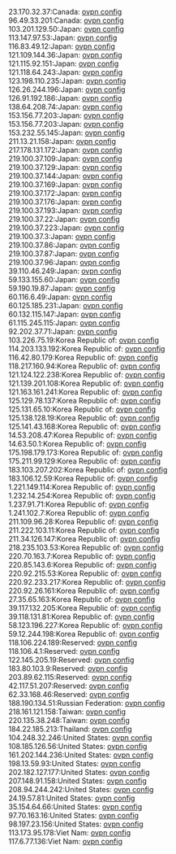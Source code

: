 23.170.32.37:Canada: [ovpn config](vpn/23_170_32_37.ovpn)  
96.49.33.201:Canada: [ovpn config](vpn/96_49_33_201.ovpn)  
103.201.129.50:Japan: [ovpn config](vpn/103_201_129_50.ovpn)  
113.147.97.53:Japan: [ovpn config](vpn/113_147_97_53.ovpn)  
116.83.49.12:Japan: [ovpn config](vpn/116_83_49_12.ovpn)  
121.109.144.36:Japan: [ovpn config](vpn/121_109_144_36.ovpn)  
121.115.92.151:Japan: [ovpn config](vpn/121_115_92_151.ovpn)  
121.118.64.243:Japan: [ovpn config](vpn/121_118_64_243.ovpn)  
123.198.110.235:Japan: [ovpn config](vpn/123_198_110_235.ovpn)  
126.26.244.196:Japan: [ovpn config](vpn/126_26_244_196.ovpn)  
126.91.192.186:Japan: [ovpn config](vpn/126_91_192_186.ovpn)  
138.64.208.74:Japan: [ovpn config](vpn/138_64_208_74.ovpn)  
153.156.77.203:Japan: [ovpn config](vpn/153_156_77_203.ovpn)  
153.156.77.203:Japan: [ovpn config](vpn/153_156_77_203.ovpn)  
153.232.55.145:Japan: [ovpn config](vpn/153_232_55_145.ovpn)  
211.13.21.158:Japan: [ovpn config](vpn/211_13_21_158.ovpn)  
217.178.131.172:Japan: [ovpn config](vpn/217_178_131_172.ovpn)  
219.100.37.109:Japan: [ovpn config](vpn/219_100_37_109.ovpn)  
219.100.37.129:Japan: [ovpn config](vpn/219_100_37_129.ovpn)  
219.100.37.144:Japan: [ovpn config](vpn/219_100_37_144.ovpn)  
219.100.37.169:Japan: [ovpn config](vpn/219_100_37_169.ovpn)  
219.100.37.172:Japan: [ovpn config](vpn/219_100_37_172.ovpn)  
219.100.37.176:Japan: [ovpn config](vpn/219_100_37_176.ovpn)  
219.100.37.193:Japan: [ovpn config](vpn/219_100_37_193.ovpn)  
219.100.37.22:Japan: [ovpn config](vpn/219_100_37_22.ovpn)  
219.100.37.223:Japan: [ovpn config](vpn/219_100_37_223.ovpn)  
219.100.37.3:Japan: [ovpn config](vpn/219_100_37_3.ovpn)  
219.100.37.86:Japan: [ovpn config](vpn/219_100_37_86.ovpn)  
219.100.37.87:Japan: [ovpn config](vpn/219_100_37_87.ovpn)  
219.100.37.96:Japan: [ovpn config](vpn/219_100_37_96.ovpn)  
39.110.46.249:Japan: [ovpn config](vpn/39_110_46_249.ovpn)  
59.133.155.60:Japan: [ovpn config](vpn/59_133_155_60.ovpn)  
59.190.19.87:Japan: [ovpn config](vpn/59_190_19_87.ovpn)  
60.116.6.49:Japan: [ovpn config](vpn/60_116_6_49.ovpn)  
60.125.185.231:Japan: [ovpn config](vpn/60_125_185_231.ovpn)  
60.132.115.147:Japan: [ovpn config](vpn/60_132_115_147.ovpn)  
61.115.245.115:Japan: [ovpn config](vpn/61_115_245_115.ovpn)  
92.202.37.71:Japan: [ovpn config](vpn/92_202_37_71.ovpn)  
103.226.75.19:Korea Republic of: [ovpn config](vpn/103_226_75_19.ovpn)  
114.203.133.192:Korea Republic of: [ovpn config](vpn/114_203_133_192.ovpn)  
116.42.80.179:Korea Republic of: [ovpn config](vpn/116_42_80_179.ovpn)  
118.217.160.94:Korea Republic of: [ovpn config](vpn/118_217_160_94.ovpn)  
121.124.122.238:Korea Republic of: [ovpn config](vpn/121_124_122_238.ovpn)  
121.139.201.108:Korea Republic of: [ovpn config](vpn/121_139_201_108.ovpn)  
121.163.161.241:Korea Republic of: [ovpn config](vpn/121_163_161_241.ovpn)  
125.129.78.137:Korea Republic of: [ovpn config](vpn/125_129_78_137.ovpn)  
125.131.65.10:Korea Republic of: [ovpn config](vpn/125_131_65_10.ovpn)  
125.138.128.19:Korea Republic of: [ovpn config](vpn/125_138_128_19.ovpn)  
125.141.43.168:Korea Republic of: [ovpn config](vpn/125_141_43_168.ovpn)  
14.53.208.47:Korea Republic of: [ovpn config](vpn/14_53_208_47.ovpn)  
14.63.50.1:Korea Republic of: [ovpn config](vpn/14_63_50_1.ovpn)  
175.198.179.173:Korea Republic of: [ovpn config](vpn/175_198_179_173.ovpn)  
175.211.99.129:Korea Republic of: [ovpn config](vpn/175_211_99_129.ovpn)  
183.103.207.202:Korea Republic of: [ovpn config](vpn/183_103_207_202.ovpn)  
183.106.12.59:Korea Republic of: [ovpn config](vpn/183_106_12_59.ovpn)  
1.221.149.114:Korea Republic of: [ovpn config](vpn/1_221_149_114.ovpn)  
1.232.14.254:Korea Republic of: [ovpn config](vpn/1_232_14_254.ovpn)  
1.237.91.71:Korea Republic of: [ovpn config](vpn/1_237_91_71.ovpn)  
1.241.102.7:Korea Republic of: [ovpn config](vpn/1_241_102_7.ovpn)  
211.109.96.28:Korea Republic of: [ovpn config](vpn/211_109_96_28.ovpn)  
211.222.103.11:Korea Republic of: [ovpn config](vpn/211_222_103_11.ovpn)  
211.34.126.147:Korea Republic of: [ovpn config](vpn/211_34_126_147.ovpn)  
218.235.103.53:Korea Republic of: [ovpn config](vpn/218_235_103_53.ovpn)  
220.70.163.7:Korea Republic of: [ovpn config](vpn/220_70_163_7.ovpn)  
220.85.143.6:Korea Republic of: [ovpn config](vpn/220_85_143_6.ovpn)  
220.92.215.53:Korea Republic of: [ovpn config](vpn/220_92_215_53.ovpn)  
220.92.233.217:Korea Republic of: [ovpn config](vpn/220_92_233_217.ovpn)  
220.92.26.161:Korea Republic of: [ovpn config](vpn/220_92_26_161.ovpn)  
27.35.65.163:Korea Republic of: [ovpn config](vpn/27_35_65_163.ovpn)  
39.117.132.205:Korea Republic of: [ovpn config](vpn/39_117_132_205.ovpn)  
39.118.131.81:Korea Republic of: [ovpn config](vpn/39_118_131_81.ovpn)  
58.123.196.227:Korea Republic of: [ovpn config](vpn/58_123_196_227.ovpn)  
59.12.244.198:Korea Republic of: [ovpn config](vpn/59_12_244_198.ovpn)  
118.106.224.189:Reserved: [ovpn config](vpn/118_106_224_189.ovpn)  
118.106.4.1:Reserved: [ovpn config](vpn/118_106_4_1.ovpn)  
122.145.205.19:Reserved: [ovpn config](vpn/122_145_205_19.ovpn)  
183.80.103.9:Reserved: [ovpn config](vpn/183_80_103_9.ovpn)  
203.89.62.115:Reserved: [ovpn config](vpn/203_89_62_115.ovpn)  
42.117.51.207:Reserved: [ovpn config](vpn/42_117_51_207.ovpn)  
62.33.168.46:Reserved: [ovpn config](vpn/62_33_168_46.ovpn)  
188.190.134.51:Russian Federation: [ovpn config](vpn/188_190_134_51.ovpn)  
218.161.121.158:Taiwan: [ovpn config](vpn/218_161_121_158.ovpn)  
220.135.38.248:Taiwan: [ovpn config](vpn/220_135_38_248.ovpn)  
184.22.185.213:Thailand: [ovpn config](vpn/184_22_185_213.ovpn)  
104.248.32.246:United States: [ovpn config](vpn/104_248_32_246.ovpn)  
108.185.126.56:United States: [ovpn config](vpn/108_185_126_56.ovpn)  
161.202.144.236:United States: [ovpn config](vpn/161_202_144_236.ovpn)  
198.13.59.93:United States: [ovpn config](vpn/198_13_59_93.ovpn)  
202.182.127.177:United States: [ovpn config](vpn/202_182_127_177.ovpn)  
207.148.91.158:United States: [ovpn config](vpn/207_148_91_158.ovpn)  
208.94.244.242:United States: [ovpn config](vpn/208_94_244_242.ovpn)  
24.19.57.81:United States: [ovpn config](vpn/24_19_57_81.ovpn)  
35.154.64.66:United States: [ovpn config](vpn/35_154_64_66.ovpn)  
97.70.163.16:United States: [ovpn config](vpn/97_70_163_16.ovpn)  
98.197.23.156:United States: [ovpn config](vpn/98_197_23_156.ovpn)  
113.173.95.178:Viet Nam: [ovpn config](vpn/113_173_95_178.ovpn)  
117.6.77.136:Viet Nam: [ovpn config](vpn/117_6_77_136.ovpn)  
